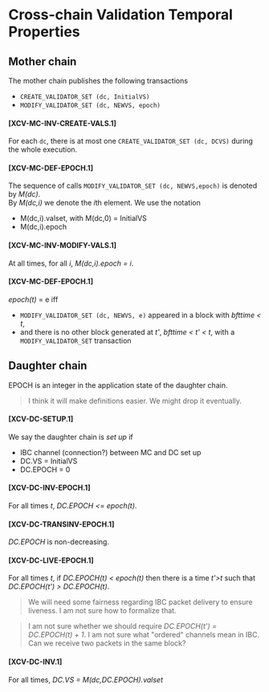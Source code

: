 # Cross-chain Validation Temporal Properties

## Mother chain

The mother chain publishes the following transactions
- `CREATE_VALIDATOR_SET (dc, InitialVS)`
- `MODIFY_VALIDATOR_SET (dc, NEWVS, epoch)`

#### [XCV-MC-INV-CREATE-VALS.1]
For each `dc`, there is at most one `CREATE_VALIDATOR_SET (dc, DCVS)` during the whole execution.

#### [XCV-MC-DEF-EPOCH.1]
The sequence of calls `MODIFY_VALIDATOR_SET (dc, NEWVS,epoch)` is denoted 
by *M(dc)*.  
By *M(dc,i)* we denote the *i*th element. We use the notation
- M(dc,i).valset, with M(dc,0) = InitialVS
- M(dc,i).epoch


#### [XCV-MC-INV-MODIFY-VALS.1]
At all times, for all *i*, *M(dc,i).epoch = i*.

#### [XCV-MC-DEF-EPOCH.1]

*epoch(t)* = e iff 
- `MODIFY_VALIDATOR_SET (dc, NEWVS, e)` appeared in a
block with *bfttime < t*, 
- and there is no other block
generated at *t'*,  *bfttime < t' < t*, with a `MODIFY_VALIDATOR_SET` transaction

## Daughter chain

EPOCH is an integer in the application state of the daughter chain.  

> I think it will make definitions easier. We might drop it eventually.

#### [XCV-DC-SETUP.1]

We say the daughter chain is *set up* if
- IBC channel (connection?) between MC and DC set up
- DC.VS = InitialVS
- DC.EPOCH = 0

#### [XCV-DC-INV-EPOCH.1]
For all times *t*, *DC.EPOCH <= epoch(t)*.

#### [XCV-DC-TRANSINV-EPOCH.1]
*DC.EPOCH* is non-decreasing.

#### [XCV-DC-LIVE-EPOCH.1]
For all times *t*, if *DC.EPOCH(t) < epoch(t)* then there is a time *t'>t* such that *DC.EPOCH(t') > DC.EPOCH(t)*.

> We will need some fairness regarding IBC packet delivery to ensure liveness. I am not sure how to formalize that. 

> I am not sure whether we should require *DC.EPOCH(t') = DC.EPOCH(t) + 1*. I am not sure what "ordered" channels mean in IBC. Can we receive two packets in the same block?

#### [XCV-DC-INV.1]
For all times, *DC.VS = M(dc,DC.EPOCH).valset* 

